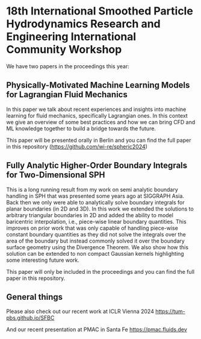 # 18th International Smoothed Particle Hydrodynamics Research and Engineering International Community Workshop

We have two papers in the proceedings this year:

## Physically-Motivated Machine Learning Models for Lagrangian Fluid Mechanics

In this paper we talk about recent experiences and insights into machine learning for fluid mechanics, specifically Lagrangian ones. In this context we give an overview of some best practices and how we can bring CFD and ML knowledge together to build a bridge towards the future.

This paper will be presented orally in Berlin and you can find the full paper in this repository (https://github.com/wi-re/spheric2024)

## Fully Analytic Higher-Order Boundary Integrals for Two-Dimensional SPH

This is a long running result from my work on semi analytic boundary handling in SPH that was presented some years ago at SIGGRAPH Asia. Back then we only were able to analytically solve boundary integrals for planar boundaries (in 2D and 3D). In this work we extended the solutions to arbitrary triangular boundaries in 2D and added the ability to model baricentric interpolation, i.e., piece-wise linear boundary quantities. This improves on prior work that was only capable of handling piece-wise constant boundary quantities as they did not solve the integrals over the area of the boundary but instead commonly solved it over the boundary surface geometry using the Divergence Theorem. We also show how this solution can be extended to non compact Gaussian kernels highlighting some interesting future work.

This paper will only be included in the proceedings and you can find the full paper in this repository.

## General things

Please also check out our recent work at ICLR Vienna 2024 https://tum-pbs.github.io/SFBC

And our recent presentation at PMAC in Santa Fe https://pmac.fluids.dev